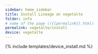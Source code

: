 ```yaml
---
sidebar: home_sidebar
title: Install Lineage on vegetalte
folder: info
# name of the page (/{{permalink}}.html)
permalink: vegetalte/install
device: vegetalte
---
```

{% include templates/device_install.md %}

